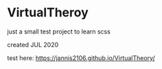 # VirtualTheroy

just a small test project to learn scss 


created JUL 2020

test here: https://jannis2106.github.io/VirtualTheory/
